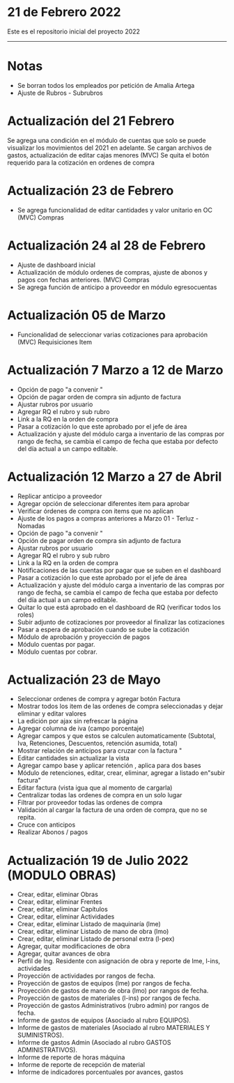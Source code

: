 # 21 de Febrero 2022
Este es el repositorio inicial del proyecto 2022 

******************************
# Notas
- Se borran todos los empleados por petición de Amalia Artega 
- Ajuste de Rubros - Subrubros 
# Actualización del 21 Febrero 
  Se agrega una condición en el módulo de cuentas que solo se puede visualizar los movimientos del 2021 en adelante. 
  Se cargan archivos de gastos,  actualización de editar cajas menores (MVC)
  Se quita el botón requerido para la cotización en ordenes de compra

# Actualización 23 de Febrero 

- Se agrega funcionalidad de editar cantidades y valor unitario en OC (MVC) Compras

# Actualización 24 al 28 de Febrero 

- Ajuste de dashboard inicial 
- Actualización de módulo ordenes de compras, ajuste de abonos y pagos con fechas anteriores. (MVC) Compras
- Se agrega función de anticipo a proveedor en módulo egresocuentas

# Actualización 05 de Marzo 

- Funcionalidad de seleccionar varias cotizaciones para aprobación (MVC) Requisiciones Item

# Actualización 7 Marzo a 12 de Marzo
- Opción de pago "a convenir "
- Opción de pagar orden de compra sin adjunto de factura
- Ajustar rubros por usuario
- Agregar RQ el rubro y sub rubro
- Link a la RQ en la orden de compra 
- Pasar a cotización lo que este aprobado por el jefe de área
- Actualización y ajuste del módulo carga a inventario de las compras por rango de fecha, se cambia el campo de fecha que estaba por defecto del día actual a un campo editable.

# Actualización 12 Marzo a 27 de Abril 
-	Replicar anticipo a proveedor
-	Agregar opción de seleccionar diferentes item para aprobar
-	Verificar órdenes de compra con items que no aplican
-	Ajuste de los pagos a compras anteriores a Marzo 01 - Terluz - Nomadas
-	Opción de pago "a convenir "
-	Opción de pagar orden de compra sin adjunto de factura
-	Ajustar rubros por usuario
-	Agregar RQ el rubro y sub rubro
-	Link a la RQ en la orden de compra 
-	Notificaciones de las cuentas por pagar que se suben en el dashboard
-	Pasar a cotización lo que este aprobado por el jefe de área
- Actualización y ajuste del módulo carga a inventario de las compras por rango de fecha, se cambia el campo de fecha que estaba por defecto del día actual a un campo editable.
-	Quitar lo que está aprobado en el dashboard de RQ (verificar todos los roles)
-	Subir adjunto de cotizaciones por proveedor al finalizar las cotizaciones
-	Pasar a espera de aprobación cuando se sube la cotización 
-	Módulo de aprobación y proyección de pagos 
-	Módulo cuentas por pagar.
- Módulo cuentas por cobrar.

# Actualización 23 de Mayo 

- Seleccionar ordenes de compra y agregar botón Factura
- Mostrar todos los item de las ordenes de compra seleccionadas y dejar eliminar y editar valores
- La edición por ajax  sin refrescar la página
- Agregar columna de iva (campo porcentaje)
- Agregar campos y que estos se calculen automaticamente (Subtotal, Iva, Retenciones, Descuentos, retención asumida, total) 
- Mostrar relación de anticipos para cruzar con la factura "
- Editar cantidades sin actualizar la vista
- Agregar campo base y aplicar retención , aplica para dos bases
- Módulo de retenciones, editar, crear, eliminar, agregar a listado en"subir factura"
- Editar factura (vista igua que al momento de cargarla)
- Centralizar todas las ordenes de compra en un solo lugar
- Filtrar por proveedor todas las ordenes de compra
- Validación al cargar la factura de una orden de compra, que no se repita. 
- Cruce con anticipos
- Realizar Abonos / pagos 

# Actualización 19 de Julio 2022 (MODULO OBRAS)
- Crear, editar, eliminar Obras 
- Crear, editar, eliminar Frentes
- Crear, editar, eliminar Capítulos
- Crear, editar, eliminar Actividades
- Crear, editar, eliminar Listado de maquinaría (lme)
- Crear, editar, eliminar Listado de mano de obra (lmo)
- Crear, editar, eliminar Listado de personal extra (l-pex)
- Agregar, quitar modificaciones de obra 
- Agregar, quitar avances de obra 
- Perfil de Ing. Residente con asignación de obra y reporte de lme, l-ins, actividades 
- Proyección de actividades por rangos de fecha.
- Proyección de gastos de equipos (lme) por rangos de fecha.
- Proyección de gastos de mano de obra (lmo) por rangos de fecha.
- Proyección de gastos de materiales (l-ins) por rangos de fecha.
- Proyección de gastos Administrativos (rubro admin) por rangos de fecha.
- Informe de gastos de equipos (Asociado al rubro EQUIPOS).
- Informe de gastos de materiales (Asociado al rubro MATERIALES Y SUMINISTROS).
- Informe de gastos Admin (Asociado al rubro GASTOS ADMINISTRATIVOS).
- Informe de reporte de horas máquina 
- Informe de reporte de recepción de material 
- Informe de indicadores porcentuales por avances, gastos






  



